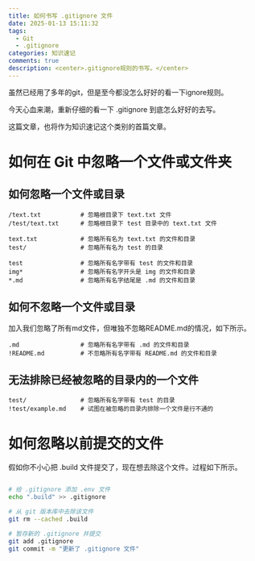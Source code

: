 ```yaml
---
title: 如何书写 .gitignore 文件
date: 2025-01-13 15:11:32
tags:
  - Git
  - .gitignore
categories: 知识速记
comments: true
description: <center>.gitignore规则的书写。</center>
---
```


虽然已经用了多年的git，但是至今都没怎么好好的看一下ignore规则。

今天心血来潮，重新仔细的看一下 .gitignore 到底怎么好好的去写。

这篇文章，也将作为知识速记这个类别的首篇文章。

# 如何在 Git 中忽略一个文件或文件夹

## 如何忽略一个文件或目录

```
/text.txt           # 忽略根目录下 text.txt 文件
/test/text.txt      # 忽略根目录下 test 目录中的 text.txt 文件

text.txt            # 忽略所有名为 text.txt 的文件和目录
test/               # 忽略所有名为 test 的目录

test                # 忽略所有名字带有 test 的文件和目录
img*                # 忽略所有名字开头是 img 的文件和目录
*.md                # 忽略所有名字结尾是 .md 的文件和目录
```

## 如何不忽略一个文件或目录

加入我们忽略了所有md文件，但唯独不忽略README.md的情况，如下所示。

```
.md                 # 忽略所有名字带有 .md 的文件和目录
!README.md          # 不忽略所有名字带有 README.md 的文件和目录
```

## 无法排除已经被忽略的目录内的一个文件

```
test/               # 忽略所有名字带有 test 的目录
!test/example.md    # 试图在被忽略的目录内排除一个文件是行不通的
```

# 如何忽略以前提交的文件

假如你不小心把 .build 文件提交了，现在想去除这个文件。过程如下所示。

```sh

# 给 .gitignore 添加 .env 文件
echo ".build" >> .gitignore

# 从 git 版本库中去除该文件
git rm --cached .build

# 暂存新的 .gitignore 并提交
git add .gitignore
git commit -m "更新了 .gitignore 文件"

```








